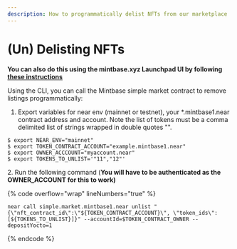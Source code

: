 ```yaml
---
description: How to programmatically delist NFTs from our marketplace
---
```


# (Un) Delisting NFTs

**You can also do this using the mintbase.xyz Launchpad UI by following** [**these instructions**](../../../creating/selling-nfts/relisting-or-remove-listing.md)

Using the CLI, you can call the Mintbase simple market contract to remove listings programmatically:

1. Export variables for near env (mainnet or testnet), your \*.mintbase1.near contract address and account. Note the list of tokens must be a comma delimited list of strings wrapped in double quotes "".

```shell
$ export NEAR_ENV="mainnet"
$ export TOKEN_CONTRACT_ACCOUNT="example.mintbase1.near"
$ export OWNER_ACCCOUNT="myaccount.near"
$ export TOKENS_TO_UNLIST='"11","12"'
```

2\. Run the following command (**You will have to be authenticated as the OWNER\_ACCOUNT for this to work)**

{% code overflow="wrap" lineNumbers="true" %}
```shell
near call simple.market.mintbase1.near unlist "{\"nft_contract_id\":\"${TOKEN_CONTRACT_ACCOUNT}\", \"token_ids\":[${TOKENS_TO_UNLIST}]}" --accountId=$TOKEN_CONTRACT_OWNER --depositYocto=1
```
{% endcode %}

